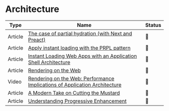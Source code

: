 # Architecture

| Type    | Name                                                                                                                                                                  | Status          |
| ------- | --------------------------------------------------------------------------------------------------------------------------------------------------------------------- | --------------- |
| Article | [The case of partial hydration (with Next and Preact)](https://medium.com/@luke_schmuke/how-we-achieved-the-best-web-performance-with-partial-hydration-20fab9c808d5) | :bookmark_tabs: |
| Article | [Apply instant loading with the PRPL pattern](https://web.dev/apply-instant-loading-with-prpl)                                                                        | :bookmark_tabs: |
| Article | [Instant Loading Web Apps with an Application Shell Architecture](https://developers.google.com/web/updates/2015/11/app-shell)                                        | :bookmark_tabs: |
| Article | [Rendering on the Web](https://developers.google.com/web/updates/2019/02/rendering-on-the-web)                                                                        | :bookmark_tabs: |
| Video   | [Rendering on the Web: Performance Implications of Application Architecture](https://www.youtube.com/watch?v=k-A2VfuUROg)                                             | :bookmark_tabs: |
| Article | [A Modern Take on Cutting the Mustard](https://snugug.com/musings/modern-cutting-the-mustard)                                                                         | :bookmark_tabs: |
| Article | [Understanding Progressive Enhancement](https://alistapart.com/article/understandingprogressiveenhancement)                                                           | :bookmark_tabs: |
